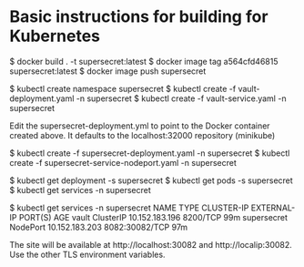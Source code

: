 # Basic instructions for building for Kubernetes
 
$ docker build . -t supersecret:latest
$ docker image tag a564cfd46815 supersecret:latest
$ docker image push supersecret

$ kubectl create namespace supersecret
$ kubectl create -f vault-deployment.yaml -n supersecret
$ kubectl create -f vault-service.yaml -n supersecret

Edit the supersecret-deployment.yml to point to the Docker container created above. It defaults to the localhost:32000 repository (minikube)

$ kubectl create -f supersecret-deployment.yaml -n supersecret
$ kubectl create -f supersecret-service-nodeport.yaml -n supersecret

$ kubectl get deployment -s supersecret
$ kubectl get pods -s supersecret
$ kubectl get services -n supersecret

$ kubectl get services -n supersecret
NAME          TYPE        CLUSTER-IP       EXTERNAL-IP   PORT(S)          AGE
vault         ClusterIP   10.152.183.196   <none>        8200/TCP         99m
supersecret   NodePort    10.152.183.203   <none>        8082:30082/TCP   97m

The site will be available at http://localhost:30082 and http://localip:30082. Use the other TLS environment variables.
